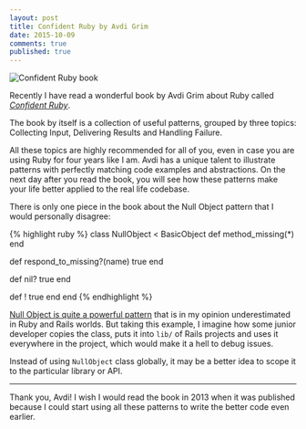 ```yaml
---
layout: post
title: Confident Ruby by Avdi Grim
date: 2015-10-09
comments: true
published: true
---
```


<img src="/assets/post-images/confident_ruby.png" alt="Confident Ruby book" style="margin: 0 auto" class="bordered" />

Recently I have read a wonderful book by Avdi Grim about Ruby called <a href="http://www.confidentruby.com/">*Confident Ruby*</a>.

The book by itself is a collection of useful patterns, grouped by three topics: Collecting Input, Delivering Results and Handling Failure.

All these topics are highly recommended for all of you, even in case you are using Ruby for four years like I am. Avdi has a unique talent to illustrate patterns with perfectly matching code examples and abstractions. On the next day after you read the book, you will see how these patterns make your life better applied to the real life codebase.

There is only one piece in the book about the Null Object pattern that I would personally disagree:

{% highlight ruby %}
class NullObject < BasicObject
  def method_missing(*)
  end

  def respond_to_missing?(name)
    true
  end

  def nil?
    true
  end

  def !
    true
  end
end
{% endhighlight %}

[Null Object is quite a powerful pattern](https://robots.thoughtbot.com/rails-refactoring-example-introduce-null-object) that is in my opinion underestimated in Ruby and Rails worlds. But taking this example, I imagine how some junior developer copies the class, puts it into `lib/` of Rails projects and uses it everywhere in the project, which would make it a hell to debug issues.

Instead of using `NullObject` class globally, it may be a better idea to scope it to the particular library or API.

<hr/>

Thank you, Avdi! I wish I would read the book in 2013 when it was published because I could start using all these patterns to write the better code even earlier.
